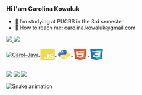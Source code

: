 ### Hi I'am Carolina Kowaluk

- 📕 I’m studying at PUCRS in the 3rd semester
- 📧 How to reach me: carolina.kowaluk@gmail.com

<div>
  <a href="https://github.com/carolina-kowaluk">
  <img height="160em" src="https://github-readme-stats.vercel.app/api?username=carolina-kowaluk&show_icons=true&theme=dracula&include_all_commits=true&count_private=true"/>
  <img height="160em" src="https://github-readme-stats.vercel.app/api/top-langs/?username=carolina-kowaluk&layout=compact&langs_count=7&theme=dracula"/>
</div>  

<div style="display: inline_block"><br>
<img align="center" alt="Carol-Java" height="30" width="40" src="https://cdn.jsdelivr.net/gh/devicons/devicon/icons/java/java-plain.svg">
<img align="center" alt="Carol-Js" height="30" width="40" src="https://raw.githubusercontent.com/devicons/devicon/master/icons/javascript/javascript-plain.svg">
<img align="center" alt="Carol-Python" height="30" width="40" src="https://raw.githubusercontent.com/devicons/devicon/master/icons/python/python-original.svg">
<img align="center" alt="Carol-HTML" height="30" width="40" src="https://raw.githubusercontent.com/devicons/devicon/master/icons/html5/html5-original.svg">
<img align="center" alt="Carol-CSS" height="30" width="40" src="https://raw.githubusercontent.com/devicons/devicon/master/icons/css3/css3-original.svg">
</div>
  
##

<div> 
<a href = "mailto:carolina.kowaluk@gmail.com"><img src="https://img.shields.io/badge/-Gmail-%23333?style=for-the-badge&logo=gmail&logoColor=white" target="_blank"></a>
<a href="https://www.linkedin.com/in/carolina-kowaluk-26670824a/" target="_blank"><img src="https://img.shields.io/badge/-LinkedIn-%230077B5?style=for-the-badge&logo=linkedin&logoColor=white" target="_blank"></a>
<a href="https://discordapp.com/users/carolina_kowaluk#0343" target="_blank"><img src="https://img.shields.io/badge/Discord-7289DA?style=for-the-badge&logo=discord&logoColor=white" target="_blank"></a> 
</div>
 
![Snake animation](https://github.com/carolina-kowaluk/carolina-kowaluk/blob/output/github-contribution-grid-snake.svg)
